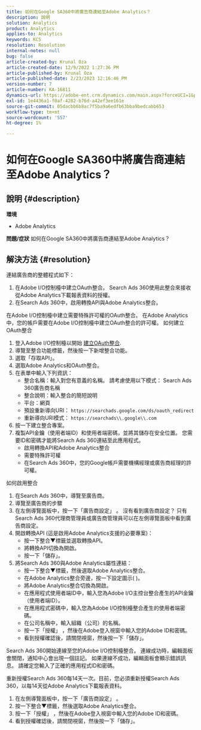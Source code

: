 ```yaml
---
title: 如何在Google SA360中將廣告商連結至Adobe Analytics？
description: 說明
solution: Analytics
product: Analytics
applies-to: Analytics
keywords: KCS
resolution: Resolution
internal-notes: null
bug: false
article-created-by: Krunal Oza
article-created-date: 12/9/2022 1:27:36 PM
article-published-by: Krunal Oza
article-published-date: 2/23/2023 12:16:46 PM
version-number: 7
article-number: KA-16811
dynamics-url: https://adobe-ent.crm.dynamics.com/main.aspx?forceUCI=1&pagetype=entityrecord&etn=knowledgearticle&id=1c9ce939-c577-ed11-81aa-6045bd006149
exl-id: 1e4436a1-f0af-4282-b76d-a42ef3ee161e
source-git-commit: 05dacbb6b8ac7f5ba9a6edfb63bba9bedcabb653
workflow-type: tm+mt
source-wordcount: '557'
ht-degree: 1%

---
```


# 如何在Google SA360中將廣告商連結至Adobe Analytics？

## 說明 {#description}

<b>環境</b>
- Adobe Analytics



<b>問題/症狀</b>
如何在Google SA360中將廣告商連結至Adobe Analytics？


## 解決方法 {#resolution}


連結廣告商的整體程式如下：

1. 在Adobe I/O控制檯中建立OAuth整合。 Search Ads 360使用此整合來接收從Adobe Analytics下載報表資料的授權。
2. 在Search Ads 360中，啟用轉換API與Adobe Analytics整合。


在Adobe I/O控制檯中建立需要特殊許可權的OAuth整合。 在Adobe Analytics中，您的帳戶需要在Adobe I/O控制檯中建立OAuth整合的許可權。 如何建立OAuth整合

1. 登入Adobe I/O控制檯以開始 [建立OAuth整合](https://developer.adobe.com/developer-console/docs/guides/#!AdobeDocs/adobeio-auth/master/AuthenticationOverview/OAuthIntegration.md).
2. 導覽至整合功能標籤，然後按一下新增整合功能。
3. 選取「存取API」。
4. 選取Adobe Analytics和OAuth整合。
5. 在表單中輸入下列資訊：
   - 整合名稱：輸入對您有意義的名稱。 請考慮使用以下模式： Search Ads 360廣告商名稱
   - 整合說明：輸入整合的簡短說明
   - 平台：網頁
   - 預設重新導向URI： `https://searchads.google.com/ds/oauth_redirect`
   - 重新導向URI模式： `https://searchads\\.google\\.com`
6. 按一下建立整合專案。
7. 複製API金鑰（使用者端ID）和使用者端密碼，並將其儲存在安全位置。 您需要ID和密碼才能將Search Ads 360連結至此應用程式。
   - 啟用轉換API和Adobe Analytics整合
   - 需要特殊許可權
   - 在Search Ads 360中，您的Google帳戶需要機構經理或廣告商經理的許可權。


如何啟用整合

1. 在Search Ads 360中，導覽至廣告商。
2. 導覽至廣告商的步驟
3. 在左側導覽面板中，按一下「廣告商設定」 。    沒有看到廣告商設定？ 只有Search Ads 360代理商管理員或廣告商管理員可以在左側導覽面板中看到廣告商設定。
4. 開啟轉換API (這是啟用Adobe Analytics支援的必要專案)：
   - 按一下整合▼標籤並選取轉換API。
   - 將轉換API切換為開啟。
   - 按一下「儲存」。
5. 將Search Ads 360與Adobe Analytics屬性連結：
   - 按一下整合▼標籤，然後選取Adobe Analytics整合。
   - 在Adobe Analytics整合旁邊，按一下設定圖示( )。
   - 將Adobe Analytics整合切換為開啟。
   - 在應用程式使用者端ID中，輸入您為Adobe I/O主控台整合產生的API金鑰（使用者端ID）。
   - 在應用程式密碼中，輸入您為Adobe I/O控制檯整合產生的使用者端密碼。
   - 在公司名稱中，輸入組織（公司）的名稱。
   - 按一下「授權」 ，然後在Adobe登入視窗中輸入您的Adobe ID和密碼。
   - 看到授權確認後，請關閉視窗，然後按一下「儲存」。


Search Ads 360開始連線至您的Adobe I/O控制檯整合。 連線成功時，編輯面板會關閉，通知中心會出現一個註記。 如果連線不成功，編輯面板會顯示錯誤訊息。 請確定您輸入了正確的應用程式ID和密碼。

重新授權Search Ads 360每14天一次。目前，您必須重新授權Search Ads 360，以每14天從Adobe Analytics下載報表資料。

1. 在左側導覽面板中，按一下「廣告商設定」 。
2. 按一下整合▼標籤，然後選取Adobe Analytics整合。
3. 按一下「授權」 ，然後在Adobe登入視窗中輸入您的Adobe ID和密碼。
4. 看到授權確認後，請關閉視窗，然後按一下「儲存」。
